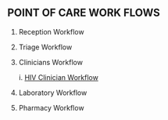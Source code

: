 ## POINT OF CARE WORK FLOWS
1. Reception Workflow
2. Triage Workflow
3. Clinicians Workflow
    
    i. [HIV Clinician Workflow](work-flows/hiv-clinic.md)
4. Laboratory Workflow
5. Pharmacy Workflow
